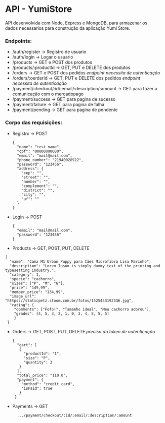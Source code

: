 # API - YumiStore

API desenvolvida com Node, Express e MongoDB, para armazenar os dados necessarios para construção da aplicação Yumi Store.

### Endpoints:

- /auth/register -> Registro de usuario
- /auth/login -> Logar o usuario
- /products -> GET e POST dos produtos
- /products/:productId -> GET, PUT e DELETE dos produtos
- /orders -> GET e POST dos pedidos *endpoint necessita de autenticação*
- /orders/:oerderId -> GET, PUT e DELETE dos pedidos *endpoint necessita de autenticação*
- /payment/checkout/:id/:email/:description/:amount -> GET para fazer a comunicação com o mercadopago
- /payment/success -> GET para pagina de sucesso
- /payment/failure -> GET para pagina de falha
- /payment/pending -> GET para pagina de pendente

### Corpo das requisições:

- Registro -> POST
  ```
  {
    "name": "test name",
    "cpf": "00000000000",
    "email": "mail@mail.com",
    "phone_number": "21940028922",
    "password": "123456",
    "address": {
      "cep": "",
      "street": "",
      "number": "",
      "complement": "",
      "district": "",
      "city": "",
      "uf": ""
    }
  }
  ```
- Login -> POST
  ```
  {
    "email": "mail@mail.com",
    "password": "123456"
  }
  ```
 - Products -> GET, POST, PUT, DELETE
  ```
  {
    "name": "Cama M1 Urban Puppy para Cães Microfibra Lisa Marinho",
    "description": "Lorem Ipsum is simply dummy text of the printing and typesetting industry.",
    "category": 1,
    "specie": "cachorro",
    "sizes": ["P", "M", "G"],
    "price": "149,99",
    "member_price": "134,99",
    "image_url": "https://staticpetz.stoom.com.br/fotos/1525443192336.jpg",
    "rating": {
      "comments": ["Fofo!", "Tamanho ideal", "Meu cachorro adorou"],
      "grades": [4, 5, 3, 2, 1, 0, 3, 4, 5, 5, 5]
      }
   }
  ```
- Orders -> GET, POST, PUT, DELETE *precisa do token de autenticação*
  ```
  {
    "cart": [
     {
       "productId": "1",
       "size": "P",
       "quantity": 2
     }
    ],
    "total_price": "110.0",
    "payment": {
      "method": "credit card",
      "isPaid": true
     }
   }
  ```
- Payments -> GET
  ```
    .../payment/checkout/:id/:email/:description/:amount
  ```
